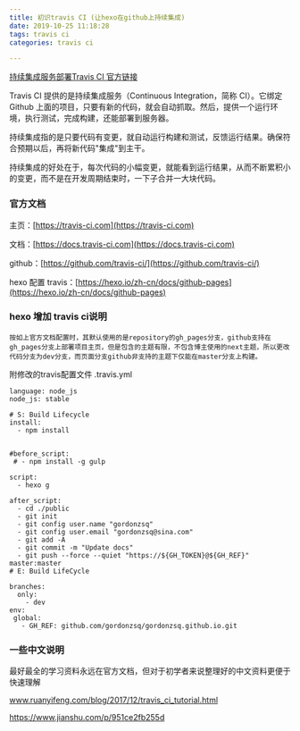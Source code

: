 ```yaml
---
title: 初识travis CI (让hexo在github上持续集成)
date: 2019-10-25 11:18:28
tags: travis ci
categories: travis ci

---
```


[持续集成服务部署Travis CI 官方链接](https://travis-ci.com)

Travis CI 提供的是持续集成服务（Continuous Integration，简称 CI）。它绑定 Github 上面的项目，只要有新的代码，就会自动抓取。然后，提供一个运行环境，执行测试，完成构建，还能部署到服务器。

<!-- more -->	

持续集成指的是只要代码有变更，就自动运行构建和测试，反馈运行结果。确保符合预期以后，再将新代码"集成"到主干。

持续集成的好处在于，每次代码的小幅变更，就能看到运行结果，从而不断累积小的变更，而不是在开发周期结束时，一下子合并一大块代码。

### 官方文档

主页：[https://travis-ci.com](https://travis-ci.com)

文档：[https://docs.travis-ci.com](https://docs.travis-ci.com)

github：[https://github.com/travis-ci/](https://github.com/travis-ci/)

hexo 配置 travis：[https://hexo.io/zh-cn/docs/github-pages](https://hexo.io/zh-cn/docs/github-pages)

### hexo 增加 travis ci说明

    按如上官方文档配置时，其默认使用的是repository的gh_pages分支，github支持在gh_pages分支上部署项目主页，但是包含的主题有限，不包含博主使用的next主题，所以更改代码分支为dev分支，而页面分支github非支持的主题下仅能在master分支上构建。
    
附修改的travis配置文件 .travis.yml
 
```
language: node_js
node_js: stable

# S: Build Lifecycle
install:
  - npm install


#before_script:
 # - npm install -g gulp

script:
  - hexo g

after_script:
  - cd ./public
  - git init
  - git config user.name "gordonzsq"
  - git config user.email "gordonzsq@sina.com"
  - git add -A
  - git commit -m "Update docs"
  - git push --force --quiet "https://${GH_TOKEN}@${GH_REF}" master:master
# E: Build LifeCycle

branches:
  only:
    - dev
env:
 global:
   - GH_REF: github.com/gordonzsq/gordonzsq.github.io.git

```
 
### 一些中文说明

最好最全的学习资料永远在官方文档，但对于初学者来说整理好的中文资料更便于快速理解

www.ruanyifeng.com/blog/2017/12/travis_ci_tutorial.html

https://www.jianshu.com/p/951ce2fb255d











